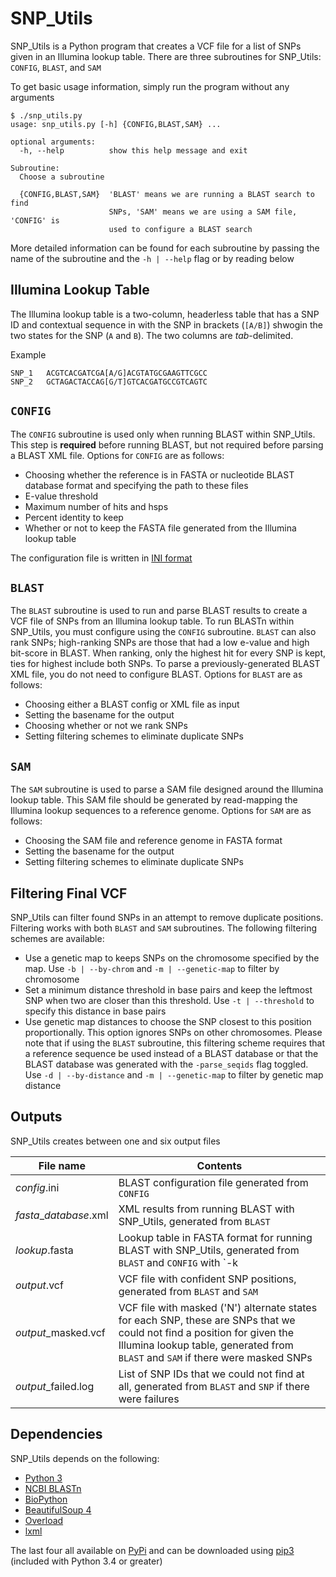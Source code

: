 # SNP_Utils

SNP\_Utils is a Python program that creates a VCF file for a list of SNPs given in an Illumina lookup table. There are three subroutines for SNP\_Utils: `CONFIG`, `BLAST`, and `SAM`

To get basic usage information, simply run the program without any arguments

```
$ ./snp_utils.py
usage: snp_utils.py [-h] {CONFIG,BLAST,SAM} ...

optional arguments:
  -h, --help          show this help message and exit

Subroutine:
  Choose a subroutine

  {CONFIG,BLAST,SAM}  'BLAST' means we are running a BLAST search to find
                      SNPs, 'SAM' means we are using a SAM file, 'CONFIG' is
                      used to configure a BLAST search
```

More detailed information can be found for each subroutine by passing the name of the subroutine and the `-h | --help` flag or by reading below

## Illumina Lookup Table

The Illumina lookup table is a two-column, headerless table that has a SNP ID and contextual sequence in with the SNP in brackets (`[A/B]`) shwogin the two states for the SNP (`A` and `B`). The two columns are *tab*-delimited.

Example

```
SNP_1   ACGTCACGATCGA[A/G]ACGTATGCGAAGTTCGCC
SNP_2   GCTAGACTACCAG[G/T]GTCACGATGCCGTCAGTC
```

## `CONFIG`

The `CONFIG` subroutine is used only when running BLAST within SNP\_Utils. This step is **required** before running BLAST, but not required before parsing a BLAST XML file. Options for `CONFIG` are as follows:

 - Choosing whether the reference is in FASTA or nucleotide BLAST database format and specifying the path to these files
 - E-value threshold
 - Maximum number of hits and hsps
 - Percent identity to keep
 - Whether or not to keep the FASTA file generated from the Illumina lookup table

The configuration file is written in [INI format](https://www.wikiwand.com/en/INI_file)

## `BLAST`

The `BLAST` subroutine is used to run and parse BLAST results to create a VCF file of SNPs from an Illumina lookup table. To run BLASTn within SNP\_Utils, you must configure using the `CONFIG` subroutine. `BLAST` can also rank SNPs; high-ranking SNPs are those that had a low e-value and high bit-score in BLAST. When ranking, only the highest hit for every SNP is kept, ties for highest include both SNPs. To parse a previously-generated BLAST XML file, you do not need to configure BLAST. Options for `BLAST` are as follows:

 - Choosing either a BLAST config or XML file as input
 - Setting the basename for the output
 - Choosing whether or not we rank SNPs
 - Setting filtering schemes to eliminate duplicate SNPs

## `SAM`

The `SAM` subroutine is used to parse a SAM file designed around the Illumina lookup table. This SAM file should be generated by read-mapping the Illumina lookup sequences to a reference genome. Options for `SAM` are as follows:

 - Choosing the SAM file and reference genome in FASTA format
 - Setting the basename for the output
 - Setting filtering schemes to eliminate duplicate SNPs

## Filtering Final VCF

SNP\_Utils can filter found SNPs in an attempt to remove duplicate positions. Filtering works with both `BLAST` and `SAM` subroutines. The following filtering schemes are available:
 - Use a genetic map to keeps SNPs on the chromosome specified by the map. Use `-b | --by-chrom` and `-m | --genetic-map` to filter by chromosome
 - Set a minimum distance threshold in base pairs and keep the leftmost SNP when two are closer than this threshold. Use `-t | --threshold` to specify this distance in base pairs
 - Use genetic map distances to choose the SNP closest to this position proportionally. This option ignores SNPs on other chromosomes. Please note that if using the `BLAST` subroutine, this filtering scheme requires that a reference sequence be used instead of a BLAST database or that the BLAST database was generated with the `-parse_seqids` flag toggled. Use `-d | --by-distance` and `-m | --genetic-map` to filter by genetic map distance

## Outputs

SNP\_Utils creates between one and six output files

| File name | Contents |
| --------- | -------- |
| *config*.ini | BLAST configuration file generated from `CONFIG` |
| *fasta*_*database*.xml | XML results from running BLAST with SNP\_Utils, generated from `BLAST` |
| *lookup*.fasta | Lookup table in FASTA format for running BLAST with SNP\_Utils, generated from `BLAST` and `CONFIG` with `-k | --keep-query`
| *output*.vcf | VCF file with confident SNP positions, generated from `BLAST` and `SAM` |
| *output*_masked.vcf | VCF file with masked ('N') alternate states for each SNP, these are SNPs that we could not find a position for given the Illumina lookup table, generated from `BLAST` and `SAM` if there were masked SNPs |
| *output*_failed.log | List of SNP IDs that we could not find at all, generated from `BLAST` and `SNP` if there were failures|

## Dependencies
SNP\_Utils depends on the following:
 - [Python 3](https://www.python.org/downloads/)
 - [NCBI BLASTn](http://blast.ncbi.nlm.nih.gov/Blast.cgi)
 - [BioPython](http://biopython.org/wiki/Biopython)
 - [BeautifulSoup 4](https://www.crummy.com/software/BeautifulSoup/)
 - [Overload](https://pypi.python.org/pypi/overload)
 - [lxml](http://lxml.de/)

The last four all available on [PyPi](https://pypi.python.org/pypi) and can be downloaded using [pip3](https://pip.pypa.io/en/latest/installing/) (included with Python 3.4 or greater)
